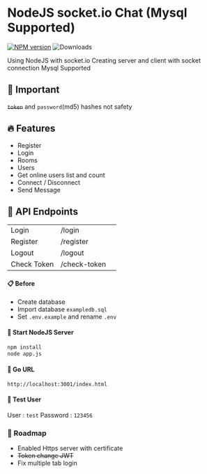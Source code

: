 # NodeJS socket.io Chat (Mysql Supported)
[![NPM version](https://badge.fury.io/js/socketio-chat.svg)](https://www.npmjs.com/package/socket.io)
![Downloads](https://img.shields.io/npm/dm/socketio-chat.svg?style=flat)

Using NodeJS with socket.io
Creating server and client with socket connection
Mysql Supported

## 🚨 Important
~~`token`~~ and `password`(md5) hashes not safety

## 🔥 Features

- Register
- Login
- Rooms
- Users
- Get online users list and count
- Connect / Disconnect
- Send Message

## 📍 API Endpoints
|   |   |   |
| ------ | ------ | ------ |
| Login | /login |  | 
| Register | /register |  | 
| Logout | /logout |  | 
| Check Token | /check-token  | 

#### 📋 Before
- Create database
- Import database `exampledb.sql`
- Set `.env.example` and rename `.env`

#### 🏁 Start NodeJS Server

```bash
npm install
node app.js
```

#### 🔗 Go URL
`http://localhost:3001/index.html`

#### 🧪 Test User
User : `test`
Password : `123456`

### 🎯 Roadmap

- Enabled Https server with certificate
- ~~Token change JWT~~
- Fix multiple tab login








